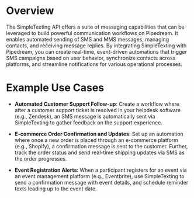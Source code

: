 # Overview

The SimpleTexting API offers a suite of messaging capabilities that can be leveraged to build powerful communication workflows on Pipedream. It enables automated sending of SMS and MMS messages, managing contacts, and receiving message replies. By integrating SimpleTexting with Pipedream, you can create real-time, event-driven automations that trigger SMS campaigns based on user behavior, synchronize contacts across platforms, and streamline notifications for various operational processes.

# Example Use Cases

- **Automated Customer Support Follow-up**: Create a workflow where after a customer support ticket is resolved in your helpdesk software (e.g., Zendesk), an SMS message is automatically sent via SimpleTexting to gather feedback on the support experience.

- **E-commerce Order Confirmation and Updates**: Set up an automation where once a new order is placed through an e-commerce platform (e.g., Shopify), a confirmation message is sent to the customer. Further, track the order status and send real-time shipping updates via SMS as the order progresses.

- **Event Registration Alerts**: When a participant registers for an event via an event management platform (e.g., Eventbrite), use SimpleTexting to send a confirmation message with event details, and schedule reminder texts leading up to the event date.
